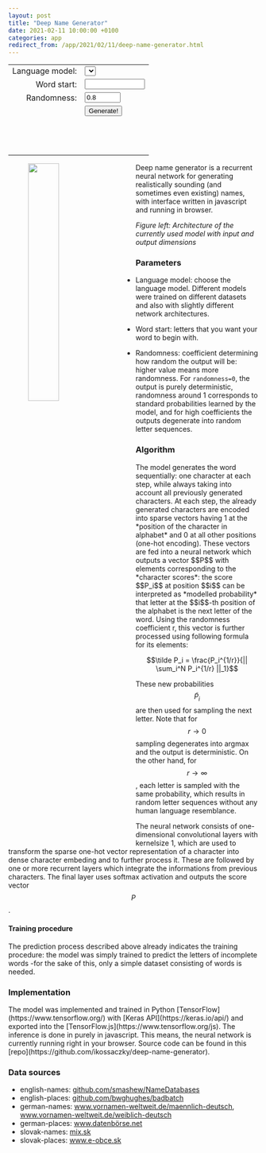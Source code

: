 ```yaml
---
layout: post
title: "Deep Name Generator"
date: 2021-02-11 10:00:00 +0100
categories: app
redirect_from: /app/2021/02/11/deep-name-generator.html
---
```

<!-- Loading tensorflow.js and jquery -->
<script src="https://cdn.jsdelivr.net/npm/@tensorflow/tfjs@2.0.1/dist/tf.min.js"></script>
<script src="https://code.jquery.com/jquery-3.5.1.min.js"></script>
<!-- Web interface -->
<form>
  <table>
    <tr>
      <td align="right">
        <label for="model">Language model:</label>
      </td>
      <td align="left">
        <select name="model" id="model"></select>
      </td>
    </tr>
    <tr>
      <td align="right">
        <label for="word_start">Word start:</label>
      </td>
      <td align="left">
        <input type="text" id="word_start" name="word_start" minlength="0" maxlength="20" size="12">
      </td>
    </tr>
    <tr>
      <td align="right">
        <label for="randomness">Randomness:</label>
      </td>
      <td align="left">
        <input type="number" id="randomness" name="randomness" min="0" max="10" value="0.8" size="3" step="0.1">
      </td>
    </tr>
    <tr>
      <td align="right">
      </td>
      <td align="left">
        <input type="button" value="Generate!" id="generate" onclick=predict>
      </td>
    </tr>
    <tr>
      <td colspan="2" align="center">
        <h3 id="output">&nbsp;</h3>
      </td>
    </tr>
  </table>
</form>


<p>
  <img src="" id="network_picture" width="35%" align="left" hspace="40" />
</p>
Deep name generator is a recurrent neural network for generating realistically sounding (and sometimes even existing) names, with interface written in javascript and running in browser.  

*Figure left: Architecture of the currently used model with input and output dimensions*
<h3 id="output">Parameters</h3>

- Language model: choose the language model. Different models were trained on different datasets and also with slightly different network architectures.

- Word start: letters that you want your word to begin with.

- Randomness: coefficient determining how random the output will be: higher value means more randomness. For `randomness=0`, the output is purely deterministic, randomness around 1 corresponds to standard probabilities learned by the model, and for high coefficients the outputs degenerate into random letter sequences.

<h3 id="output">Algorithm</h3>
The model generates the word sequentially: one character at each step, while always taking into account all previously generated characters. At each step, the already generated characters are encoded into sparse vectors having 1 at the *position of the character in alphabet* and 0 at all other positions (one-hot encoding). These vectors are fed into a neural network which outputs a vector $$P$$ with elements corresponding to the *character scores*: the score $$P_i$$ at position $$i$$ can be interpreted as *modelled probability* that letter at the $$i$$-th position of the alphabet is the next letter of the word. Using the randomness coefficient r, this vector is further processed using following formula for its elements:

$$\tilde P_i = \frac{P_i^{1/r}}{|| \sum_i^N P_i^{1/r} ||_1}$$

These new probabilities $$\tilde P_i$$ are then used for sampling the next letter. Note that for $$r \rightarrow 0$$ sampling degenerates into argmax and the output is deterministic. On the other hand, for $$r \rightarrow \infty$$, each letter is sampled with the same probability, which results in random letter sequences without any human language resemblance.

The neural network consists of one-dimensional convolutional layers with kernelsize 1, which are used to transform the sparse one-hot vector representation of a character into dense character embeding and to further process it. These are followed by one or more recurrent layers which integrate the informations from previous characters. The final layer uses softmax activation and outputs the score vector $$P$$.

<h4 id="output">Training procedure</h4>
The prediction process described above already indicates the training procedure: the model was simply trained to predict the letters of incomplete words -for the sake of this, only a simple dataset consisting of words is needed.

<h3 id="output">Implementation</h3>
The model was implemented and trained in Python [TensorFlow](https://www.tensorflow.org/) with [Keras API](https://keras.io/api/) and exported into the [TensorFlow.js](https://www.tensorflow.org/js). The inference is done in purely in javascript. This means, the neural network is currently running right in your browser. Source code can be found in this [repo](https://github.com/ikossaczky/deep-name-generator).

<h3 id="output">Data sources</h3>
<ul>
  <li>english-names: <a
      href="https://github.com/smashew/NameDatabases/blob/master/NamesDatabases/first%20names/us.txt">github.com/smashew/NameDatabases</a>
  </li>
  <li>english-places: <a
      href="https://raw.githubusercontent.com/bwghughes/badbatch/master/data/uk-towns-list/uk-towns.csv">github.com/bwghughes/badbatch</a>
  </li>
  <li>german-names: <a href="https://www.vornamen-weltweit.de/maennlich-deutsch.php"
      rel="nofollow">www.vornamen-weltweit.de/maennlich-deutsch</a>, <a
      href="https://www.vornamen-weltweit.de/weiblich-deutsch.php"
      rel="nofollow">www.vornamen-weltweit.de/weiblich-deutsch</a></li>
  <li>german-places: <a href="https://www.datenb%C3%B6rse.net/item/Liste_von_deutschen_Staedtenamen_.csv"
      rel="nofollow">www.datenbörse.net</a></li>
  <li>slovak-names: <a href="https://mix.sk/deti/babatko/mena-deti/" rel="nofollow">mix.sk</a></li>
  <li>slovak-places: <a href="https://www.e-obce.sk/zoznam_vsetkych_obci.html" rel="nofollow">www.e-obce.sk</a></li>
</ul>


<!-- Loading js interface to neural network directly from github using combinatronics.com-->
<script src="https://combinatronics.com/ikossaczky/deep-name-generator/master/network_interface.js"></script>
